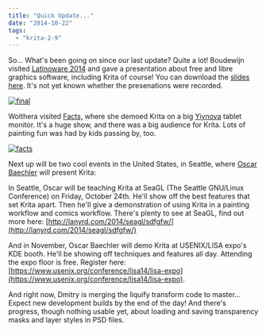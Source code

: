 ```yaml
---
title: "Quick Update..."
date: "2014-10-22"
tags: 
  - "krita-2-9"
---
```


So... What's been going on since our last update? Quite a lot! Boudewijn visited [Latinoware 2014](http://2014.latinoware.org) and gave a presentation about free and libre graphics software, including Krita of course! You can download the [slides here](http://files.kde.org/krita/marketing/latinoware2014/latinoware.odp). It's not yet known whether the presenations were recorded.

[![final](/images/posts/2014/final-300x200.png)](/images/posts/2014/final.png)

Wolthera visited [Facts,](http://www.facts.be/) where she demoed Krita on a big [Yiynova](https://twitter.com/Yiynova_Europe) tablet monitor. It's a huge show, and there was a big audience for Krita. Lots of painting fun was had by kids passing by, too.

[![facts](/images/posts/2014/facts-300x225.jpg)](/images/posts/2014/facts.jpg)

Next up will be two cool events in the United States, in Seattle, where [Oscar Baechler](http://ogbog.net) will present Krita:

In Seattle, Oscar will be teaching Krita at SeaGL (The Seattle GNU/Linux Conference) on Friday, October 24th. He'll show off the best features that set Krita apart. Then he'll give a demonstration of using Krita in a painting workflow and comics workflow. There's plenty to see at SeaGL, find out more here: [http://lanyrd.com/2014/seagl/sdfgfw/](http://lanyrd.com/2014/seagl/sdfgfw/)

And in November, Oscar Baechler will demo Krita at USENIX/LISA expo's KDE booth. He'll be showing off techniques and features all day. Attending the expo floor is free. Register here: [https://www.usenix.org/conference/lisa14/lisa-expo](https://www.usenix.org/conference/lisa14/lisa-expo).

And right now, Dmitry is merging the liquify transform code to master... Expect new development builds by the end of the day! And there's progress, though nothing usable yet, about loading and saving transparency masks and layer styles in PSD files.
